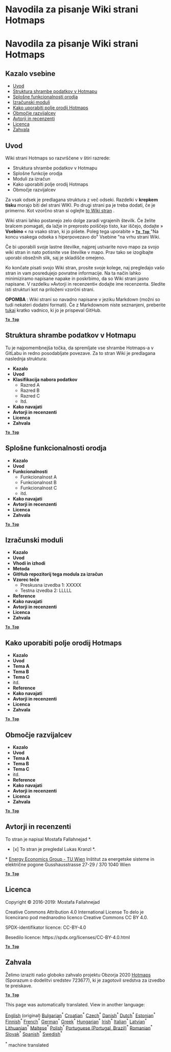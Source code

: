 <h1> <a class="anchor" id="guidelines-for-writing-a-hotmaps-wiki-page" href="#guidelines-for-writing-a-hotmaps-wiki-page"><i class="fa fa-link"></i></a> Navodila za pisanje Wiki strani Hotmaps </h1><h1> <a class="anchor" id="guidelines-for-writing-a-hotmaps-wiki-page" href="#guidelines-for-writing-a-hotmaps-wiki-page"><i class="fa fa-link"></i></a> Navodila za pisanje Wiki strani Hotmaps </h1><h2> <a class="anchor" id="table-of-contents" href="#table-of-contents"><i class="fa fa-link"></i></a> Kazalo vsebine </h2><ul><li> <a href="#introduction">Uvod</a> </li><li> <a href="#hotmaps-data-set-repository-structure">Struktura shrambe podatkov v Hotmapu</a> </li><li> <a href="#general-functionalities-of-the-toolbox">Splošne funkcionalnosti orodja</a> </li><li> <a href="#calculation-modules">Izračunski moduli</a> </li><li> <a href="#how-to-apply-the-hotmaps-toolbox">Kako uporabiti polje orodij Hotmaps</a> </li><li> <a href="#developers-area">Območje razvijalcev</a> </li><li> <a href="#authors-and-reviewers">Avtorji in recenzenti</a> </li><li> <a href="#license">Licenca</a> </li><li> <a href="#acknowledgement">Zahvala</a> </li></ul><h2> <a class="anchor" id="introduction" href="#introduction"><i class="fa fa-link"></i></a> Uvod </h2><p> Wiki strani Hotmaps so razvrščene v štiri razrede: </p><ul><li> Struktura shrambe podatkov v Hotmapu </li><li> Splošne funkcije orodja </li><li> Moduli za izračun </li><li> Kako uporabiti polje orodij Hotmaps </li><li> Območje razvijalcev </li></ul><p> Za vsak odsek je predlagana struktura z več odseki. Razdelki v <strong>krepkem tisku</strong> morajo biti del strani WIKI. Po drugi strani pa je treba dodati, če je primerno. Kot vzorčno stran si oglejte <a href="https://github.com/HotMaps/hotmaps_wiki/wiki/CM-District-heating-potential-user-defined-thresholds">to Wiki stran</a> . </p><p> Wiki strani lahko postanejo zelo dolge zaradi vgrajenih številk. Če želite bralcem pomagati, da lažje in preprosto poiščejo tisto, kar iščejo, dodajte » <strong>Vsebino</strong> « na vsako stran, ki jo pišete. Poleg tega uporabite » <ins> <code><strong><a href="#table-of-contents">To Top</a></strong></code> </ins> &quot;Na koncu vsakega odseka s hiperpovezavo do&quot; Vsebine &quot;na vrhu strani Wiki. </p><p> Če bi uporabili svoje lastne številke, najprej ustvarite novo mapo za svojo wiki stran in nato potisnite vse številke v mapo. Prav tako se izogibajte uporabi obsežnih slik, saj je skladišče omejeno. </p><p> Ko končate pisati svojo Wiki stran, prosite svoje kolege, naj pregledajo vašo stran in vam posredujejo povratne informacije. Na ta način lahko minimiziramo napisane napake in poskrbimo, da so Wiki strani jasno napisane. V razdelku »Avtorji in recenzenti« dodajte ime recenzenta. Sledite isti strukturi kot na priloženi vzorčni strani. </p><p> <strong>OPOMBA</strong> : Wiki strani so navadno napisane v jeziku Markdown (možni so tudi nekateri dodatni formati). Če z Markdownom niste seznanjeni, preberite <a href="https://guides.github.com/features/mastering-markdown/">tukaj</a> kratko vadnico, ki jo je prispeval GitHub. </p><p><ins> <code><strong><a href="#table-of-contents">To Top</a></strong></code> </ins> </p><h2> <a class="anchor" id="hotmaps-data-set-repository-structure" href="#hotmaps-data-set-repository-structure"><i class="fa fa-link"></i></a> Struktura shrambe podatkov v Hotmapu </h2><p> Tu je najpomembnejša točka, da spremljate vse shrambe Hotmaps-a v GitLabu in redno posodabljate povezave. Za to stran Wiki je predlagana naslednja struktura: </p><ul><li> <strong>Kazalo</strong> </li><li> <strong>Uvod</strong> </li><li> <strong>Klasifikacija nabora podatkov</strong> <ul><li> Razred A </li><li> Razred B </li><li> Razred C </li><li> Itd. </li></ul></li><li> <strong>Kako navajati</strong> </li><li> <strong>Avtorji in recenzenti</strong> </li><li> <strong>Licenca</strong> </li><li> <strong>Zahvala</strong> </li></ul><p><ins> <code><strong><a href="#table-of-contents">To Top</a></strong></code> </ins> </p><h2> <a class="anchor" id="general-functionalities-of-the-toolbox" href="#general-functionalities-of-the-toolbox"><i class="fa fa-link"></i></a> Splošne funkcionalnosti orodja </h2><ul><li> <strong>Kazalo</strong> </li><li> <strong>Uvod</strong> </li><li> <strong>Funkcionalnosti</strong> <ul><li> Funkcionalnost A </li><li> Funkcionalnost B </li><li> Funkcionalnost C </li><li> itd. </li></ul></li><li> <strong>Kako navajati</strong> </li><li> <strong>Avtorji in recenzenti</strong> </li><li> <strong>Licenca</strong> </li><li> <strong>Zahvala</strong> </li></ul><p><ins> <code><strong><a href="#table-of-contents">To Top</a></strong></code> </ins> </p><h2> <a class="anchor" id="calculation-modules" href="#calculation-modules"><i class="fa fa-link"></i></a> Izračunski moduli </h2><ul><li> <strong>Kazalo</strong> </li><li> <strong>Uvod</strong> </li><li> <strong>Vhodi in izhodi</strong> </li><li> <strong>Metoda</strong> </li><li> <strong>GitHub repozitorij tega modula za izračun</strong> </li><li> <strong>Vzorec teče</strong> <ul><li> Preskusna izvedba 1: XXXXX </li><li> Testna izvedba 2: LLLLL </li></ul></li><li> <strong>Reference</strong> </li><li> <strong>Kako navajati</strong> </li><li> <strong>Avtorji in recenzenti</strong> </li><li> <strong>Licenca</strong> </li><li> <strong>Zahvala</strong> </li></ul><p><ins> <code><strong><a href="#table-of-contents">To Top</a></strong></code> </ins> </p><h2> <a class="anchor" id="how-to-apply-the-hotmaps-toolbox" href="#how-to-apply-the-hotmaps-toolbox"><i class="fa fa-link"></i></a> Kako uporabiti polje orodij Hotmaps </h2><ul><li> <strong>Kazalo</strong> </li><li> <strong>Uvod</strong> </li><li> <strong>Tema A</strong> </li><li> <strong>Tema B</strong> </li><li> <strong>Tema C</strong> </li><li> itd. </li><li> <strong>Reference</strong> </li><li> <strong>Kako navajati</strong> </li><li> <strong>Avtorji in recenzenti</strong> </li><li> <strong>Licenca</strong> </li><li> <strong>Zahvala</strong> </li></ul><p><ins> <code><strong><a href="#table-of-contents">To Top</a></strong></code> </ins> </p><h2> <a class="anchor" id="developers-area" href="#developers-area"><i class="fa fa-link"></i></a> Območje razvijalcev </h2><ul><li> <strong>Kazalo</strong> </li><li> <strong>Uvod</strong> </li><li> <strong>Tema A</strong> </li><li> <strong>Tema B</strong> </li><li> <strong>Tema C</strong> </li><li> itd. </li><li> <strong>Reference</strong> </li><li> <strong>Kako navajati</strong> </li><li> <strong>Avtorji in recenzenti</strong> </li><li> <strong>Licenca</strong> </li><li> <strong>Zahvala</strong> </li></ul><p><ins> <code><strong><a href="#table-of-contents">To Top</a></strong></code> </ins> </p><h2> <a class="anchor" id="authors-and-reviewers" href="#authors-and-reviewers"><i class="fa fa-link"></i></a> Avtorji in recenzenti </h2><p> To stran je napisal Mostafa Fallahnejad *. </p><ul><li> [x] To stran je pregledal Lukas Kranzl *. </li></ul><p> * <a href="https://eeg.tuwien.ac.at/">Energy Economics Group - TU Wien</a> Inštitut za energetske sisteme in električne pogone Gusshausstrasse 27-29 / 370 1040 Wien </p><p><ins> <code><strong><a href="#table-of-contents">To Top</a></strong></code> </ins> </p><h2> <a class="anchor" id="license" href="#license"><i class="fa fa-link"></i></a> Licenca </h2><p> Copyright © 2016-2019: Mostafa Fallahnejad </p><p> Creative Commons Attribution 4.0 International License To delo je licencirano pod mednarodno licenco Creative Commons CC BY 4.0. </p><p> SPDX-identifikator licence: CC-BY-4.0 </p><p> Besedilo licence: https://spdx.org/licenses/CC-BY-4.0.html </p><p><ins> <code><strong><a href="#table-of-contents">To Top</a></strong></code> </ins> </p><h2> <a class="anchor" id="acknowledgement" href="#acknowledgement"><i class="fa fa-link"></i></a> Zahvala </h2><p> Želimo izraziti našo globoko zahvalo projektu Obzorja 2020 <a href="https://www.hotmaps-project.eu">Hotmaps</a> (Sporazum o dodelitvi sredstev 723677), ki je zagotovil sredstva za izvedbo te preiskave. </p><p><ins> <code><strong><a href="#table-of-contents">To Top</a></strong></code> </ins> </p>
<!--- THIS IS A SUPER UNIQUE IDENTIFIER -->

This page was automatically translated. View in another language:

[English](../en/Guidelines-for-writing-a-Hotmaps-Wiki-page) (original) [Bulgarian](../bg/Guidelines-for-writing-a-Hotmaps-Wiki-page)<sup>\*</sup> [Croatian](../hr/Guidelines-for-writing-a-Hotmaps-Wiki-page)<sup>\*</sup> [Czech](../cs/Guidelines-for-writing-a-Hotmaps-Wiki-page)<sup>\*</sup> [Danish](../da/Guidelines-for-writing-a-Hotmaps-Wiki-page)<sup>\*</sup> [Dutch](../nl/Guidelines-for-writing-a-Hotmaps-Wiki-page)<sup>\*</sup> [Estonian](../et/Guidelines-for-writing-a-Hotmaps-Wiki-page)<sup>\*</sup> [Finnish](../fi/Guidelines-for-writing-a-Hotmaps-Wiki-page)<sup>\*</sup> [French](../fr/Guidelines-for-writing-a-Hotmaps-Wiki-page)<sup>\*</sup> [German](../de/Guidelines-for-writing-a-Hotmaps-Wiki-page)<sup>\*</sup> [Greek](../el/Guidelines-for-writing-a-Hotmaps-Wiki-page)<sup>\*</sup> [Hungarian](../hu/Guidelines-for-writing-a-Hotmaps-Wiki-page)<sup>\*</sup> [Irish](../ga/Guidelines-for-writing-a-Hotmaps-Wiki-page)<sup>\*</sup> [Italian](../it/Guidelines-for-writing-a-Hotmaps-Wiki-page)<sup>\*</sup> [Latvian](../lv/Guidelines-for-writing-a-Hotmaps-Wiki-page)<sup>\*</sup> [Lithuanian](../lt/Guidelines-for-writing-a-Hotmaps-Wiki-page)<sup>\*</sup> [Maltese](../mt/Guidelines-for-writing-a-Hotmaps-Wiki-page)<sup>\*</sup> [Polish](../pl/Guidelines-for-writing-a-Hotmaps-Wiki-page)<sup>\*</sup> [Portuguese (Portugal, Brazil)](../pt/Guidelines-for-writing-a-Hotmaps-Wiki-page)<sup>\*</sup> [Romanian](../ro/Guidelines-for-writing-a-Hotmaps-Wiki-page)<sup>\*</sup> [Slovak](../sk/Guidelines-for-writing-a-Hotmaps-Wiki-page)<sup>\*</sup>  [Spanish](../es/Guidelines-for-writing-a-Hotmaps-Wiki-page)<sup>\*</sup> [Swedish](../sv/Guidelines-for-writing-a-Hotmaps-Wiki-page)<sup>\*</sup> 

<sup>\*</sup> machine translated
